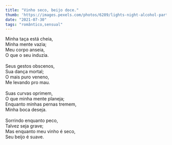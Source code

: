 ```yaml
---
title: "Vinho seco, beijo doce."
thumb: 'https://images.pexels.com/photos/6289/lights-night-alcohol-party.jpg'
date: "2021-07-30"
tags: "romântico,sensual"
---
```

Minha taça está cheia,  
Minha mente vazia;  
Meu corpo anseia,  
O que o seu induzia.  
<br />
Seus gestos obscenos,  
Sua dança mortal;  
O mais puro veneno,  
Me levando pro mau.  
<br />
Suas curvas oprimem,  
O que minha mente planeja;  
Enquanto minhas pernas tremem,  
Minha boca deseja.  
<br />
Sorrindo enquanto peco,  
Talvez seja grave;  
Mas enquanto meu vinho é seco,  
Seu beijo é suave.  


